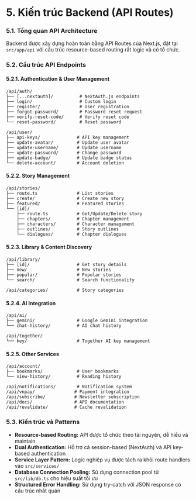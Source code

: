 # 5. Kiến trúc Backend (API Routes)

### 5.1. Tổng quan API Architecture

Backend được xây dựng hoàn toàn bằng API Routes của Next.js, đặt tại `src/app/api` với cấu trúc resource-based routing rất logic và có tổ chức.

### 5.2. Cấu trúc API Endpoints

#### 5.2.1. Authentication & User Management

```
/api/auth/
├── [...nextauth]/          # NextAuth.js endpoints
├── login/                  # Custom login
├── register/               # User registration
├── forgot-password/        # Password reset request
├── verify-reset-code/      # Verify reset code
└── reset-password/         # Reset password

/api/user/
├── api-keys/              # API key management
├── update-avatar/         # Update user avatar
├── update-username/       # Update username
├── update-password/       # Change password
├── update-badge/          # Update badge status
└── delete-account/        # Account deletion
```

#### 5.2.2. Story Management

```
/api/stories/
├── route.ts               # List stories
├── create/                # Create new story
├── featured/              # Featured stories
└── [id]/
    ├── route.ts           # Get/Update/Delete story
    ├── chapters/          # Chapter management
    ├── characters/        # Character management
    ├── outlines/          # Story outlines
    └── dialogues/         # Chapter dialogues
```

#### 5.2.3. Library & Content Discovery

```
/api/library/
├── [id]/                  # Get story details
├── new/                   # New stories
├── popular/               # Popular stories
└── search/                # Search functionality

/api/categories/           # Story categories
```

#### 5.2.4. AI Integration

```
/api/ai/
├── gemini/                # Google Gemini integration
└── chat-history/          # AI chat history

/api/together/
└── key/                   # Together AI key management
```

#### 5.2.5. Other Services

```
/api/account/
├── bookmarks/             # User bookmarks
└── view-history/          # Reading history

/api/notifications/        # Notification system
/api/vnpay/               # Payment integration
/api/subscribe/           # Newsletter subscription
/api/docs/                # API documentation
/api/revalidate/          # Cache revalidation
```

### 5.3. Kiến trúc và Patterns

- **Resource-based Routing:** API được tổ chức theo tài nguyên, dễ hiểu và maintain
- **Dual Authentication:** Hỗ trợ cả session-based (NextAuth) và API key-based authentication
- **Service Layer Pattern:** Logic nghiệp vụ được tách ra khỏi route handlers vào `src/services/`
- **Database Connection Pooling:** Sử dụng connection pool từ `src/lib/db.ts` cho hiệu suất tối ưu
- **Structured Error Handling:** Sử dụng try-catch với JSON response có cấu trúc nhất quán
